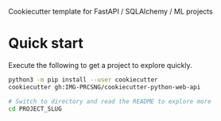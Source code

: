 Cookiecutter template for FastAPI / SQLAlchemy / ML projects

# Quick start

Execute the following to get a project to explore quickly.

```bash
python3 -m pip install --user cookiecutter
cookiecutter gh:IMG-PRCSNG/cookiecutter-python-web-api

# Switch to directory and read the README to explore more
cd PROJECT_SLUG
```
